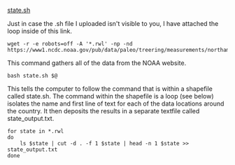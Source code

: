 
[state.sh](./state.sh)

Just in case the .sh file I uploaded isn't visible to you, I have attached the loop inside of this link.




```
wget -r -e robots=off -A '*.rwl' -np -nd https://www1.ncdc.noaa.gov/pub/data/paleo/treering/measurements/northamerica/usa/
```
This command gathers all of the data from the NOAA website.

```
bash state.sh $@
```
This tells the computer to follow the command that is within a shapefile called state.sh. The command within the shapefile is a loop (see below) isolates the name and first line of text for each of the data locations around the country. It then deposits the results in a separate textfile called state_output.txt.

```
for state in *.rwl
do
	ls $state | cut -d . -f 1 $state | head -n 1 $state >> state_output.txt
done
```
